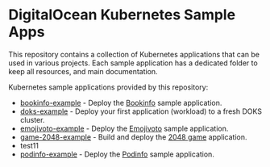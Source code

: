 # DigitalOcean Kubernetes Sample Apps

This repository contains a collection of Kubernetes applications that can be used in various projects. Each sample application has a dedicated folder to keep all resources, and main documentation.

Kubernetes sample applications provided by this repository:

- [bookinfo-example](bookinfo-example/) - Deploy the [Bookinfo](https://istio.io/latest/docs/examples/bookinfo) sample application.
- [doks-example](doks-example/) - Deploy your first application (workload) to a fresh DOKS cluster.
- [emojivoto-example](emojivoto-example/) - Deploy the [Emojivoto](https://github.com/BuoyantIO/emojivoto) sample application.
- [game-2048-example](game-2048-example/) - Build and deploy the [2048 game](https://en.wikipedia.org/wiki/2048_(video_game)) application.
- test11
- [podinfo-example](podinfo-example/) - Deploy the [Podinfo](https://github.com/stefanprodan/podinfo) sample application.
